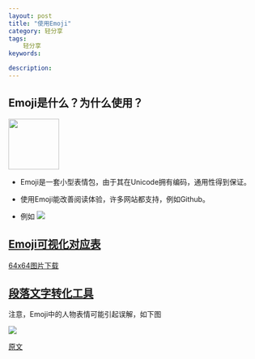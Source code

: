 ```yaml
---
layout: post
title: "使用Emoji"
category: 轻分享
tags:
    轻分享
keywords: 

description: 
---
```


## Emoji是什么？为什么使用？

<img src="{{site.zhehua.images}}/LightShare/Emoji/emoji-tongue.jpg" width = "100" height = "100" />

* Emoji是一套小型表情包，由于其在Unicode拥有编码，通用性得到保证。

* 使用Emoji能改善阅读体验，许多网站都支持，例如Github。

* 例如 ![]({{site.zhehua.emoji}}/+1.png)



## [Emoji可视化对应表](http://www.webpagefx.com/tools/emoji-cheat-sheet/)

[64x64图片下载](https://github.com/WebpageFX/emoji-cheat-sheet.com)

## [段落文字转化工具](http://superemojitranslator.com/emoji-translate)


注意，Emoji中的人物表情可能引起误解，如下图

![]({{site.zhehua.images}}/LightShare/Emoji/diff_emoji.gif)

[原文](http://doc.99yee.cn/2016/04/20/emoji_misunderstanding/)